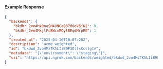 <!-- Code generated for API Clients. DO NOT EDIT. -->
#### Example Response
```json
{
  "backends": {
    "bkdhr_2vo4Mx0neSM4ONCa037d0oV6jK2": 0,
    "bkdhr_2vo4MxjlFcBWcxMOyl8EqdMrpRE": 1
  },
  "created_at": "2025-04-16T10:07:28Z",
  "description": "acme weighted",
  "id": "bkdwd_2vo4MzTK5LIiB9F3OllxKcslgCv",
  "metadata": "{\"environment\": \"staging\"}",
  "uri": "https://api.ngrok.com/backends/weighted/bkdwd_2vo4MzTK5LIiB9F3OllxKcslgCv"
}
